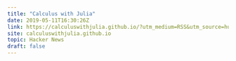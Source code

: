 ```yaml
---
title: "Calculus with Julia"
date: 2019-05-11T16:30:26Z
link: https://calculuswithjulia.github.io/?utm_medium=RSS&utm_source=hune
site: calculuswithjulia.github.io
topic: Hacker News
draft: false
---
```

